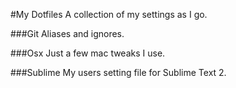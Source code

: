#My Dotfiles
A collection of my settings as I go.

###Git
Aliases and ignores.

###Osx
Just a few mac tweaks I use.

###Sublime
My users setting file for Sublime Text 2.